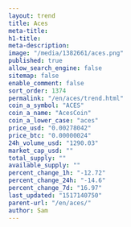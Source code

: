 ```yaml
---
layout: trend
title: Aces
meta-title: 
h1-title: 
meta-description: 
image: "/media/1382661/aces.png"
published: true
allow_search_engine: false
sitemap: false
enable_comment: false
sort_order: 1374
permalink: "/en/aces/trend.html"
coin_a_symbol: "ACES"
coin_a_name: "AcesCoin"
coin_a_lower_case: "aces"
price_usd: "0.00278042"
price_btc: "0.00000024"
24h_volume_usd: "1290.03"
market_cap_usd: ""
total_supply: ""
available_supply: ""
percent_change_1h: "-12.72"
percent_change_24h: "-14.6"
percent_change_7d: "16.97"
last_updated: "1517140750"
parent-url: "/en/aces/"
author: Sam
---
```


